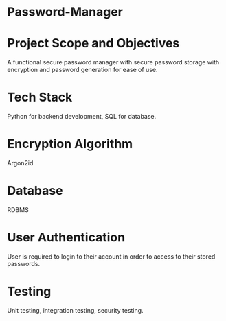 # Password-Manager

# Project Scope and Objectives
A functional secure password manager with secure password storage with encryption and password generation for ease of use.

# Tech Stack
Python for backend development, SQL for database.

# Encryption Algorithm
Argon2id

# Database
RDBMS

# User Authentication
User is required to login to their account in order to access to their stored passwords.

# Testing
Unit testing, integration testing, security testing.
